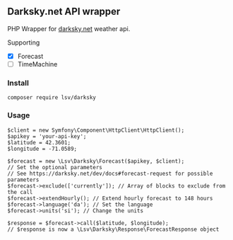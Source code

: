 Darksky.net API wrapper
-----------------------

PHP Wrapper for [darksky.net](https://darksky.net) weather api.

Supporting

- [x] Forecast
- [ ] TimeMachine

### Install

```
composer require lsv/darksky
```

### Usage

```
$client = new Symfony\Component\HttpClient\HttpClient();
$apikey = 'your-api-key';
$latitude = 42.3601;
$longitude = -71.0589;

$forecast = new \Lsv\Darksky\Forecast($apikey, $client);
// Set the optional parameters
// See https://darksky.net/dev/docs#forecast-request for possible parameters
$forecast->exclude(['currently']); // Array of blocks to exclude from the call
$forecast->extendHourly(); // Extend hourly forecast to 148 hours
$forecast->language('da'); // Set the language
$forecast->units('si'); // Change the units

$response = $forecast->call($latitude, $longitude);
// $response is now a \Lsv\Darksky\Response\ForecastResponse object
``` 
